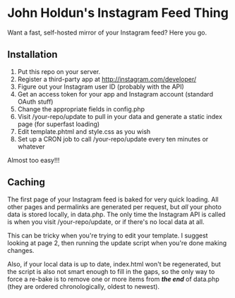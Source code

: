 # John Holdun's Instagram Feed Thing

Want a fast, self-hosted mirror of your Instagram feed? Here you go.

## Installation

1. Put this repo on your server.
2. Register a third-party app at http://instagram.com/developer/
3. Figure out your Instagram user ID (probably with the API)
4. Get an access token for your app and Instagram account (standard OAuth stuff)
5. Change the appropriate fields in config.php
6. Visit /your-repo/update to pull in your data and generate a static index page (for superfast loading)
7. Edit template.phtml and style.css as you wish
8. Set up a CRON job to call /your-repo/update every ten minutes or whatever

Almost too easy!!!

## Caching

The first page of your Instagram feed is baked for very quick loading. All other pages and permalinks are generated per request, but *all* your photo data is stored locally, in data.php. The only time the Instagram API is called is when you visit /your-repo/update, or if there's no local data at all.

This can be tricky when you're trying to edit your template. I suggest looking at page 2, then running the update script when you're done making changes.

Also, if your local data is up to date, index.html won't be regenerated, but the script is also not smart enough to fill in the gaps, so the only way to force a re-bake is to remove one or more items from ***the end*** of data.php (they are ordered chronologically, oldest to newest).